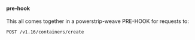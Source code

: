 #### pre-hook

This all comes together in a powerstrip-weave PRE-HOOK for requests to:

```
POST /v1.16/containers/create
```